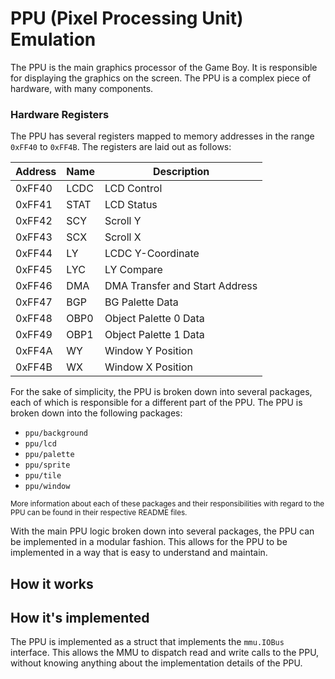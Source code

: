 # PPU (Pixel Processing Unit) Emulation

The PPU is the main graphics processor of the Game Boy. It is responsible for
displaying the graphics on the screen. The PPU is a complex piece of hardware,
with many components. 

### Hardware Registers

The PPU has several registers mapped to memory addresses in the range `0xFF40` to
`0xFF4B`. The registers are laid out as follows:

| Address | Name | Description                    |
|---------|------|--------------------------------|
| 0xFF40  | LCDC | LCD Control                    |
| 0xFF41  | STAT | LCD Status                     |
| 0xFF42  | SCY  | Scroll Y                       |
| 0xFF43  | SCX  | Scroll X                       |
| 0xFF44  | LY   | LCDC Y-Coordinate              |
| 0xFF45  | LYC  | LY Compare                     |
| 0xFF46  | DMA  | DMA Transfer and Start Address |
| 0xFF47  | BGP  | BG Palette Data                |
| 0xFF48  | OBP0 | Object Palette 0 Data          |
| 0xFF49  | OBP1 | Object Palette 1 Data          |
| 0xFF4A  | WY   | Window Y Position              |
| 0xFF4B  | WX   | Window X Position              |


For the sake of simplicity, the PPU is broken down into several packages, each
of which is responsible for a different part of the PPU. The PPU is broken 
down into the following packages:

* `ppu/background` 
* `ppu/lcd` 
* `ppu/palette` 
* `ppu/sprite`
* `ppu/tile` 
* `ppu/window` 

<sup>More information about each of these packages and their responsibilities with 
regard to the PPU can be found in their respective README files.</sup>

With the main PPU logic broken down into several packages, the PPU
can be implemented in a modular fashion. This allows for the PPU to be
implemented in a way that is easy to understand and maintain.

## How it works

## How it's implemented

The PPU is implemented as a struct that implements the `mmu.IOBus` interface.
This allows the MMU to dispatch read and write calls to the PPU, without
knowing anything about the implementation details of the PPU. 